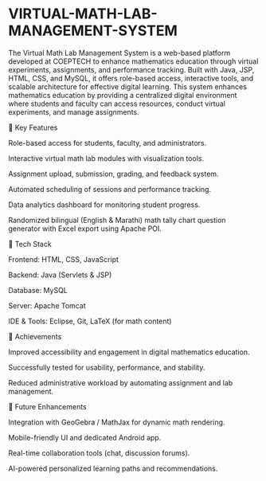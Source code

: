 # VIRTUAL-MATH-LAB-MANAGEMENT-SYSTEM
The Virtual Math Lab Management System is a web-based platform developed at COEPTECH to enhance mathematics education through virtual experiments, assignments, and performance tracking. Built with Java, JSP, HTML, CSS, and MySQL, it offers role-based access, interactive tools, and scalable architecture for effective digital learning.
This system enhances mathematics education by providing a centralized digital environment where students and faculty can access resources, conduct virtual experiments, and manage assignments.

🔹 Key Features

Role-based access for students, faculty, and administrators.

Interactive virtual math lab modules with visualization tools.

Assignment upload, submission, grading, and feedback system.

Automated scheduling of sessions and performance tracking.

Data analytics dashboard for monitoring student progress.

Randomized bilingual (English & Marathi) math tally chart question generator with Excel export using Apache POI.

🔹 Tech Stack

Frontend: HTML, CSS, JavaScript

Backend: Java (Servlets & JSP)

Database: MySQL

Server: Apache Tomcat

IDE & Tools: Eclipse, Git, LaTeX (for math content)

🔹 Achievements

Improved accessibility and engagement in digital mathematics education.

Successfully tested for usability, performance, and stability.

Reduced administrative workload by automating assignment and lab management.

🔹 Future Enhancements

Integration with GeoGebra / MathJax for dynamic math rendering.

Mobile-friendly UI and dedicated Android app.

Real-time collaboration tools (chat, discussion forums).

AI-powered personalized learning paths and recommendations.
